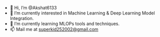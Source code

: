 - 👋 Hi, I’m @Akshat6133
- 👀 I’m currently interested in Machine Learning & Deep Learning Model Integration. 
- 🌱 I’m currently learning MLOPs tools and techniques. 
- 📫 Mail me at superkid252002@gmail.com

<!---
- 💞️ I’m looking to collaborate on ...
Akshat6133/Akshat6133 is a ✨ special ✨ repository because its `README.md` (this file) appears on your GitHub profile.
You can click the Preview link to take a look at your changes.
hello
--->
